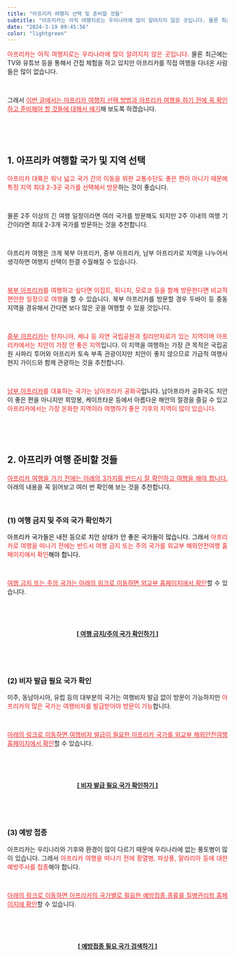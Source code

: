 ```yaml
---
title: "아프리카 여행지 선택 및 준비할 것들"
subtitle: "아프리카는 아직 여행지로는 우리나라에 많이 알려지지 않은 곳입니다. 물론 최근에는 TV와 유튜브 등을 통해서 간접 체험을 하고 있지만 아프리카를 직접 여행을 다녀온 사람들은 많이 없습니다. 아프리카 여행지 선택 방법과 아프리카 여행을 하기 전에 꼭 확인하고 준비해야 할 것들에 대해서 소개하는 글입니다."
date: "2024-3-19 09:45:56"
color: "lightgreen"
---
```



<p style="text-align: justify;" data-ke-size="size16"><span style="color: #ee2323;">아프리카는 아직 여행지로는 우리나라에 많이 알려지지 않은 곳입니다.</span> 물론 최근에는 TV와 유튜브 등을 통해서 간접 체험을 하고 있지만 아프리카를 직접 여행을 다녀온 사람들은 많이 없습니다.</p>
<p style="text-align: justify;" data-ke-size="size16"><br></p>
<p style="text-align: justify;" data-ke-size="size16">그래서 <span style="color: #ee2323;"><u>이번 글에서는 아프리카 여행지 선택 방법과 아프리카 여행을 하기 전에 꼭 확인하고 준비해야 할 것들에 대해서 얘기</u></span>해 보도록 하겠습니다.</p>
<p style="text-align: justify;" data-ke-size="size16"><br></p>
<p style="text-align: justify;" data-ke-size="size16"><br></p>
<h2 style="text-align: justify;" data-ke-size="size26"><b>1. 아프리카 여행할 국가 및 지역 선택</b></h2>
<p style="text-align: justify;" data-ke-size="size16"><span style="color: #ee2323;">아프리카 대륙은 워낙 넓고 국가 간의 이동을 위한 교통수단도 좋은 편이 아니기 때문에 특정 지역 최대 2-3곳 국가를 선택해서 방문</span>하는 것이 좋습니다.</p>
<p style="text-align: justify;" data-ke-size="size16"><br></p>
<p style="text-align: justify;" data-ke-size="size16">물론 2주 이상의 긴 여행 일정이라면 여러 국가를 방문해도 되지만 2주 이내의 여행 기간이라면 최대 2-3개 국가를 방문하는 것을 추천합니다.</p>
<p style="text-align: justify;" data-ke-size="size16"><br></p>
<p style="text-align: justify;" data-ke-size="size16">아프리카 여행은 크게 북부 아프리카, 중부 아프리카, 남부 아프리카로 지역을 나누어서 생각하면 여행지 선택이 한결 수월해질 수 있습니다.</p>
<p style="text-align: justify;" data-ke-size="size16"><br></p>
<p style="text-align: justify;" data-ke-size="size16"><span style="color: #ee2323;"><u>북부 아프리카</u>를 여행하고 싶다면 이집트, 튀니지, 모로코 등을 함께 방문한다면 비교적 편안한 일정으로 여행</span>을 할 수 있습니다. 북부 아프리카를 방문할 경우 두바이 등 중동 지역을 경유해서 간다면 보다 많은 곳을 여행할 수 있을 것입니다.</p>
<p style="text-align: justify;" data-ke-size="size16"><br></p>
<p style="text-align: justify;" data-ke-size="size16"><span style="color: #ee2323;"><u>중부 아프리카</u>는 탄자니아, 케냐 등 자연 국립공원과 킬리만자로가 있는 지역이며 아프리카에서는 치안이 가장 안 좋은 지역</span>입니다. 이 지역을 여행하는 가장 큰 목적은 국립공원 사파리 투어와 아프리카 토속 부족 관광이지만 치안이 좋지 않으므로 가급적 여행사 현지 가이드와 함께 관광하는 것을 추천합니다.</p>
<p style="text-align: justify;" data-ke-size="size16"><br></p>
<p style="text-align: justify;" data-ke-size="size16"><span style="color: #ee2323;"><u>남부 아프리카</u>를 대표하는 국가는 남아프라카 공화국<span style="color: #000000;">입니다.</span></span> 남아프라카 공화국도 치안이 좋은 편을 아니지만 희망봉, 케이프타운 등에서 아름다운 해안의 절경을 즐길 수 있고 <span style="color: #ee2323;">아프리카에서는 가장 온화한 지역이라 여행하기 좋은 기후의 지역이 많이 있습니다.</span></p>
<p style="text-align: justify;" data-ke-size="size16"><br></p>
<p style="text-align: justify;" data-ke-size="size16"><br></p>
<h2 style="text-align: justify;" data-ke-size="size26"><b> 2. 아프리카 여행 준비할 것들</b></h2>
<p style="text-align: justify;" data-ke-size="size16"><span style="color: #ee2323;"><u>아프리카 여행을 가기 전에는 아래의 3가지를 반드시 잘 확인하고 여행을 해야 합니다.</u></span> 아래의 내용을 꼭 읽어보고 여러 번 확인해 보는 것을 추천합니다.</p>
<p style="text-align: justify;" data-ke-size="size16"><br></p>
<h3 style="text-align: justify;" data-ke-size="size23"><b>(1) 여행 금지 및 주의 국가 확인하기</b></h3>
<p style="text-align: justify;" data-ke-size="size16"><span style="color: #000000;">아프리카 국가들은 내전 등으로 치안 상태가 안 좋은 국가들이 많습니다. 그래서 <span style="color: #ee2323;">아프리카로 여행을 떠나기 전에는 반드시 여행 금지 또는 주의 국가를 외교부 해외안전여행 홈페이지에서 확인</span>해야 합니다.</span></p>
<p style="text-align: justify;" data-ke-size="size16"><br></p>
<p style="text-align: justify;" data-ke-size="size16"><span style="color: #ee2323;"><u>여행 금지 또는 주의 국가는 아래의 링크로 이동하면 외교부 홈페이지에서 확인</u></span>할 수 있습니다.</p>
<p style="text-align: justify;" data-ke-size="size16"><br></p>
<p style="text-align: justify;" data-ke-size="size16"><br></p>
<p style="text-align: center;" data-ke-size="size18"><b><a href="https://www.0404.go.kr/dev/main.mofa">[ 여행 금지/주의 국가 확인하기 ]</a></b></p>
<p style="text-align: justify;" data-ke-size="size16"><br></p>
<p style="text-align: justify;" data-ke-size="size16"><br></p>
<h3 style="text-align: justify;" data-ke-size="size23"><b>(2) 비자 발급 필요 국가 확인</b></h3>
<p style="text-align: justify;" data-ke-size="size16">미주, 동남아시아, 유럽 등의 대부분의 국가는 여행비자 발급 없이 방문이 가능하지만 <span style="color: #ee2323;">아프리카의 많은 국가는 여행비자를 발급받아야 방문이 가능</span>합니다.</p>
<p style="text-align: justify;" data-ke-size="size16"><br></p>
<p style="text-align: justify;" data-ke-size="size16"><span style="color: #ee2323;"><u>아래의 링크로 이동하면 여행비자 발급이 필요한 아프리카 국가를 외교부 해외안전여행 홈페이지에서 확인</u></span>할 수 있습니다.</p>
<p style="text-align: justify;" data-ke-size="size16"><br></p>
<p style="text-align: justify;" data-ke-size="size16"><br></p>
<p style="text-align: center;" data-ke-size="size18"><b><a href="https://www.0404.go.kr/consulate/visa.jsp">[ 비자 발급 필요 국가 확인하기 ]</a></b></p>
<p style="text-align: justify;" data-ke-size="size16"><br></p>
<p style="text-align: justify;" data-ke-size="size16"><br></p>
<h3 style="text-align: justify;" data-ke-size="size23"><b>(3) 예방 접종</b></h3>
<p style="text-align: justify;" data-ke-size="size16">아프리카는 우리나라와 기후와 환경이 많이 다르기 때문에 우리나라에 없는 풍토병이 많이 있습니다. 그래서 <span style="color: #ee2323;">아프리카 여행을 떠나기 전에 황열병, 파상풍, 말라리아 등에 대한 예방주사를 접종</span>해야 합니다.</p>
<p style="text-align: justify;" data-ke-size="size16"><br></p>
<p style="text-align: justify;" data-ke-size="size16"><span style="color: #ee2323;"><u>아래의 링크로 이동하면 아프리카의 국가별로 필요한 예방접종 종류를 질병관리청 홈페이지에 확인</u></span>할 수 있습니다.</p>
<p style="text-align: justify;" data-ke-size="size16"><br></p>
<p style="text-align: justify;" data-ke-size="size16"><br></p>
<p style="text-align: center;" data-ke-size="size18"><b><a href="https://nqs.kdca.go.kr/nqs/vaccination.do?gubun=schedule">[ 예방접종 필요 국가 검색하기 ]</a></b></p>
<p style="text-align: justify;" data-ke-size="size16"><br></p>
<p style="text-align: justify;" data-ke-size="size16"><br></p>